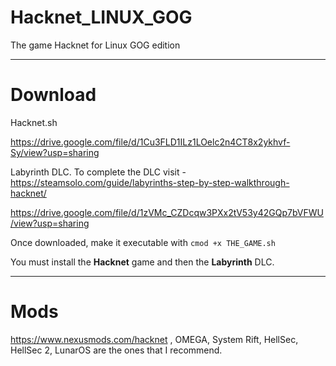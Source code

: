 # Hacknet_LINUX_GOG
The game Hacknet for Linux GOG edition

---

# Download

Hacknet.sh

https://drive.google.com/file/d/1Cu3FLD1ILz1LOelc2n4CT8x2ykhvf-Sy/view?usp=sharing

Labyrinth DLC. To complete the DLC visit - https://steamsolo.com/guide/labyrinths-step-by-step-walkthrough-hacknet/

https://drive.google.com/file/d/1zVMc_CZDcqw3PXx2tV53y42GQp7bVFWU/view?usp=sharing

Once downloaded, make it executable with `cmod +x THE_GAME.sh`

You must install the **Hacknet** game and then the **Labyrinth** DLC.

---

# Mods

https://www.nexusmods.com/hacknet , OMEGA, System Rift, HellSec, HellSec 2, LunarOS are the ones that I recommend.
